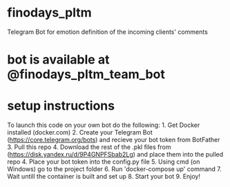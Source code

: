 # finodays_pltm
 Telegram Bot for emotion definition of the incoming clients' comments
# bot is available at @finodays_pltm_team_bot
# setup instructions
 To launch this code on your own bot do the following: 
    1. Get Docker installed (docker.com)
    2. Create your Telegram Bot (https://core.telegram.org/bots) and recieve your bot token from BotFather
    3. Pull this repo
    4. Download the rest of the .pkl files from (https://disk.yandex.ru/d/9P4GNPFSbab2Lg) and place them into the pulled repo
    4. Place your bot token into the config.py file
    5. Using cmd (on Windows) go to the project folder
    6. Run 'docker-compose up' command
    7. Wait untill the container is built and set up
    8. Start your bot
    9. Enjoy!
